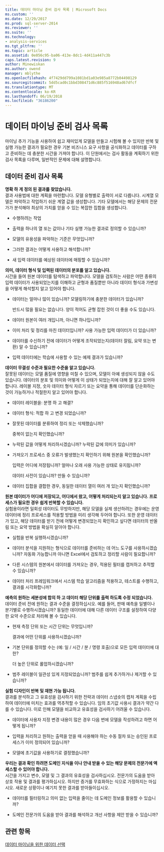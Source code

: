 ```yaml
---
title: 데이터 마이닝 준비 검사 목록 | Microsoft Docs
ms.custom: ''
ms.date: 12/29/2017
ms.prod: sql-server-2014
ms.reviewer: ''
ms.suite: ''
ms.technology:
- analysis-services
ms.tgt_pltfrm: ''
ms.topic: article
ms.assetid: 0e056c95-ba06-413e-8dc1-4d411a447c3b
caps.latest.revision: 9
author: Minewiskan
ms.author: owend
manager: mblythe
ms.openlocfilehash: 4f7429dd799a1081bd1a03e985a8772b04498129
ms.sourcegitcommit: 5dd5cad0c1bbd308471d6c885f516948ad67dfcf
ms.translationtype: MT
ms.contentlocale: ko-KR
ms.lasthandoff: 06/19/2018
ms.locfileid: "36186200"
---
```

# <a name="checklist-of-preparation-for-data-mining"></a>데이터 마이닝 준비 검사 목록
  마이닝 추가 기능을 사용하여 쉽고 재미있게 모델을 만들고 시험해 볼 수 있지만 반복 및 실행 가능한 결과가 필요한 경우 기본 비즈니스 요구 사항을 공식화하고 데이터를 구하고 준비하는 데 충분한 시간을 가져야 합니다. 이 단원에서는 검사 활동을 계획하기 위한 검사 목록을 다루며, 일반적인 문제에 대해 설명합니다.  
  
## <a name="checklist-of-data-preparation"></a>데이터 준비 검사 목록  
 **명확 하 게 정의 된 결과를 찾았습니다.**  
 결과 사용법에 대한 계획을 마련합니다. 모델 유형별로 출력이 서로 다릅니다. 시계열 모델은 파악하고 작업하기 쉬운 계열 값을 생성합니다. 기타 모델에서는 해당 문제의 전문가가 분석해야 최상의 가치를 얻을 수 있는 복잡한 집합을 생성합니다.  
  
-   수행하려는 작업  
  
-   출력을 하나의 열 또는 값이나 기타 실행 가능한 결과로 정의할 수 있습니까?  
  
-   모델의 유용성을 파악하는 기준은 무엇입니까?  
  
-   그러한 결과는 어떻게 사용하고 해석합니까?  
  
-   새 입력 데이터를 예상된 데이터에 매핑할 수 있습니까?  
  
 **의미, 데이터 형식 및 입력된 데이터의 분포를 알고 있습니다.**  
 시간을 들여 원본 데이터를 탐색하고 파악합니다. 모델을 검토하는 사람은 어떤 종류의 입력 데이터가 사용되었는지를 이해하고 균형과 품질뿐만 아니라 데이터 형식과 가변성을 어떻게 해석할지 알고 있어야 합니다.  
  
-   데이터는 얼마나 많이 있습니까? 모델링하기에 충분한 데이터가 있습니까?  
  
     반드시 많을 필요는 없습니다. 양이 적어도 균형 잡힌 것이 더 좋을 수도 있습니다.  
  
-   데이터 원본이 여러 개입니까, 아니면 하나입니까?  
  
-   이미 처리 및 정리를 마친 데이터입니까? 사용 가능한 입력 데이터가 더 있습니까?  
  
-   데이터를 수신하기 전에 데이터가 어떻게 조작되었는지(데이터 잘림, 요약 또는 변환) 알 수 있습니까?  
  
-   입력 데이터에는 학습에 사용할 수 있는 예제 결과가 있습니까?  
  
 **데이터 무결성 수준과 필요한 수준을 알고 있습니다.**  
 잘못된 데이터는 모델 품질에 영향을 미칠 수 있으며, 모델이 아예 생성되지 않을 수도 있습니다. 데이터의 분포 및 의미와 어떻게 이 상태가 되었는지에 대해 잘 알고 있어야 합니다. 레이블 지정, 숫자 데이터 형식 자르기 또는 요약을 통해 데이터를 단순화하는 것이 가능하거나 적절한지 알고 있어야 합니다.  
  
-   데이터 레이블을: 분명 하 고 해결?  
  
-   데이터 형식: 적합 하 고 변경 되었습니까?  
  
-   잘못된 데이터를 분류하여 정리 또는 삭제했습니까?  
  
     중복이 없는지 확인했습니까?  
  
-   누락된 값을 어떻게 처리하시겠습니까? 누락된 값에 의미가 있습니까?  
  
-   가져오기 프로세스 중 오류가 발생했는지 확인하기 위해 원본을 확인했습니까?  
  
     입력은 어디에 저장됩니까? 얼마나 오래 사용 가능한 상태로 유지됩니까?  
  
     데이터 사전이 있습니까? 만들 수 있습니까?  
  
-   데이터 집합을 결합한 경우, 동일한 데이터 열이 여러 개 있는지 확인했습니까?  
  
 **원본 데이터가 어디에 저장되고, 어디에서 왔고, 어떻게 처리되는지 알고 있습니다. 프로세스가 필요한 경우 쉽게 반복할 수 있습니다.**  
 실험용이라면 일회성 데이터도 무방하지만, 해당 모델을 실제 생산하려는 경우에는 운영 데이터에 정리 프로세스를 적용할 방법을 미리 생각해 두어야 합니다. 또한 운영 데이터가 있고, 해당 데이터를 받기 전에 어떻게 변경되었는지 확인하고 싶다면 데이터의 반올림 또는 요약 방법을 확실히 알아야 합니다.  
  
-   실험을 반복 실행하시겠습니까?  
  
-   데이터 분석을 지원하는 형식으로 데이터를 준비하는 데 어느 도구를 사용하시겠습니까? 자동화 가능합니까 아니면 Excel에서 검토하고 정리할 사람이 필요합니까?  
  
-   다른 시스템의 원본에서 데이터를 가져오는 경우, 적용된 필터를 캡처하고 추적할 수 있습니까?  
  
-   데이터 처리 프레임워크에서 시스템 학습 알고리즘을 적용하고, 테스트를 수행하고, 결과를 시각화합니까?  
  
 **예측의 원하는 세분성에 합의 하 고 데이터 해당 단위를 출력 하도록 수정 되었습니다.**  
 데이터 준비 전에 원하는 결과 수준을 결정하십시오. 예를 들어, 판매 예측을 일별이나 분기별로 수행하시겠습니까? 동일한 데이터에 대해 다른 데이터 구조를 설정하여 다양한 요약 수준으로 처리해 볼 수 있습니다.  
  
-   현재 측정 단위 또는 시간 단위는 무엇입니까?  
  
     결과에 어떤 단위를 사용하시겠습니까?  
  
-   기본 단위를 정의할 수는 (예: 일 / 시간 / 분 / 명령 호출)으로 모든 입력 데이터에 대 한?  
  
     더 높은 단위로 롤업하시겠습니까?  
  
-   범주 레이블이 일관성 있게 지정되었습니까? 범주를 쉽게 추가하거나 제거할 수 있습니까?  
  
 **실험 디자인이 반복 및 재현 가능 됩니다.**  
 결과를 분석하고 그 유효성을 검사하기 위한 전략과 데이터 스냅숏의 캡처 계획을 수립하여 데이터에 미치는 효과를 역추적할 수 있습니다. 임의 초기값 사용시 결과가 약간 다를 수 있습니다. 이로 인해 모델을 비교하고 유효성을 검사하기 어려울 수 있습니다.  
  
-   데이터에 사용자 지정 변경 내용이 많은 경우 다음 번에 모델을 작성하려고 하면 어떻게 됩니까?  
  
-   입력을 처리하고 원하는 출력을 얻을 때 사용해야 하는 수동 절차 또는 승인된 프로세스가 이미 정의되어 있습니까?  
  
-   모델에 초기값을 사용하기로 결정했습니까?  
  
 **우리는 결과 확인 하려면 도메인 지식을 이나 안내 받을 수 있는 해당 문제의 전문가에 액세스할 수 있어야 합니다.**  
 시간을 가지고 변수, 모델 및 그 결과의 유효성을 검사하십시오. 전문가의 도움을 받아 상호 작용 및 결과를 평가하십시오. 하지만 증거를 무효화하는 식으로 가정하지는 마십시오. 새로운 상황이나 예기치 못한 결과를 받아들이십시오.  
  
-   데이터를 필터링하고 의미 없는 입력을 줄이는 데 도메인 정보를 활용할 수 있습니까?  
  
-   도메인 전문가의 도움을 받아 결과를 해석하고 개선 사항을 제안 받을 수 있습니까?  
  
## <a name="see-also"></a>관련 항목  
 [데이터 마이닝을 위한 데이터 선택](choosing-data-for-data-mining.md)  
  
  